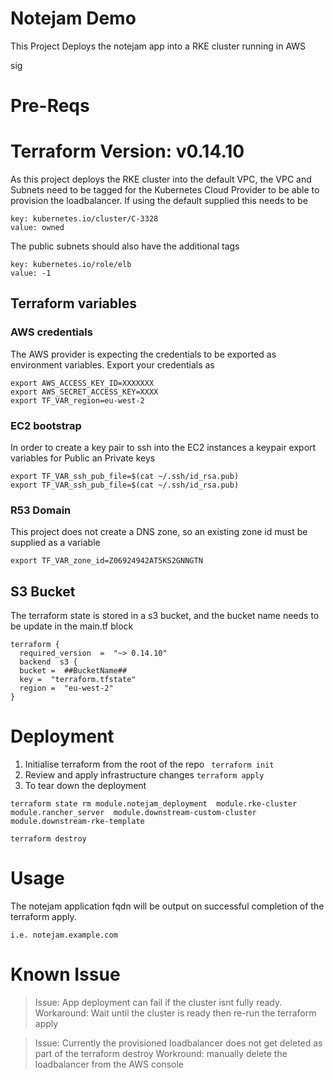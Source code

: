 # Notejam Demo
This Project Deploys the notejam app into a RKE cluster running in AWS

sig


# Pre-Reqs

# Terraform Version:  v0.14.10

As this project deploys the RKE cluster into the default VPC, the VPC and Subnets need to be tagged for the Kubernetes Cloud Provider to be able to provision the loadbalancer. If using the default supplied this needs to be 
```
key: kubernetes.io/cluster/C-3328 
value: owned
```
The public subnets should also have the additional tags
```
key: kubernetes.io/role/elb	
value: -1
```
## Terraform variables

### AWS credentials
The AWS provider is expecting the credentials to be exported as environment variables. Export your credentials as
```
export AWS_ACCESS_KEY_ID=XXXXXXX
export AWS_SECRET_ACCESS_KEY=XXXX
export TF_VAR_region=eu-west-2
```

### EC2 bootstrap

In order to create a key pair to ssh into the EC2 instances a keypair export variables for Public an Private keys
```
export TF_VAR_ssh_pub_file=$(cat ~/.ssh/id_rsa.pub)
export TF_VAR_ssh_pub_file=$(cat ~/.ssh/id_rsa.pub)
```

### R53 Domain
This project does not create a DNS zone, so an existing zone id must be supplied as a variable
```
export TF_VAR_zone_id=Z06924942AT5KS2GNNGTN
```

## S3 Bucket

The terraform state is stored in a s3 bucket, and the bucket name needs to be update in the main.tf block
```
terraform {
  required_version  =  "~> 0.14.10"
  backend  s3 {
  bucket =  ##BucketName##
  key =  "terraform.tfstate"
  region =  "eu-west-2"
}
```

# Deployment

1) Initialise terraform from the root of the repo 
``` terraform init```
2) Review and apply infrastructure changes
``` terraform apply ```
3) To tear down the deployment
``` 
terraform state rm module.notejam_deployment  module.rke-cluster module.rancher_server  module.downstream-custom-cluster module.downstream-rke-template

terraform destroy 
```
# Usage

The notejam application fqdn will be output on successful completion of the terraform apply. 

```i.e. notejam.example.com ```

# Known Issue
>Issue: App deployment can fail if the cluster isnt fully ready. 
>Workaround: Wait until the cluster is ready then re-run the terraform apply

>Issue: Currently the provisioned loadbalancer does not get deleted as part of the terraform destroy
>Workround: manually delete the loadbalancer from the AWS console
